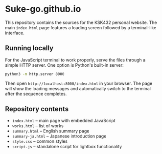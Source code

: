 # Suke-go.github.io

This repository contains the sources for the KSK432 personal website. The main `index.html` page features a loading screen followed by a terminal-like interface.

## Running locally

For the JavaScript terminal to work properly, serve the files through a simple HTTP server. One option is Python's built-in server:

```bash
python3 -m http.server 8000
```

Then open `http://localhost:8000/index.html` in your browser. The page will show the loading messages and automatically switch to the terminal after the sequence completes.

## Repository contents

- `index.html` – main page with embedded JavaScript
- `works.html` – list of works
- `summary.html` – English summary page
- `summary-ja.html` – Japanese introduction page
- `style.css` – common styles
- `script.js` – standalone script for lightbox functionality

